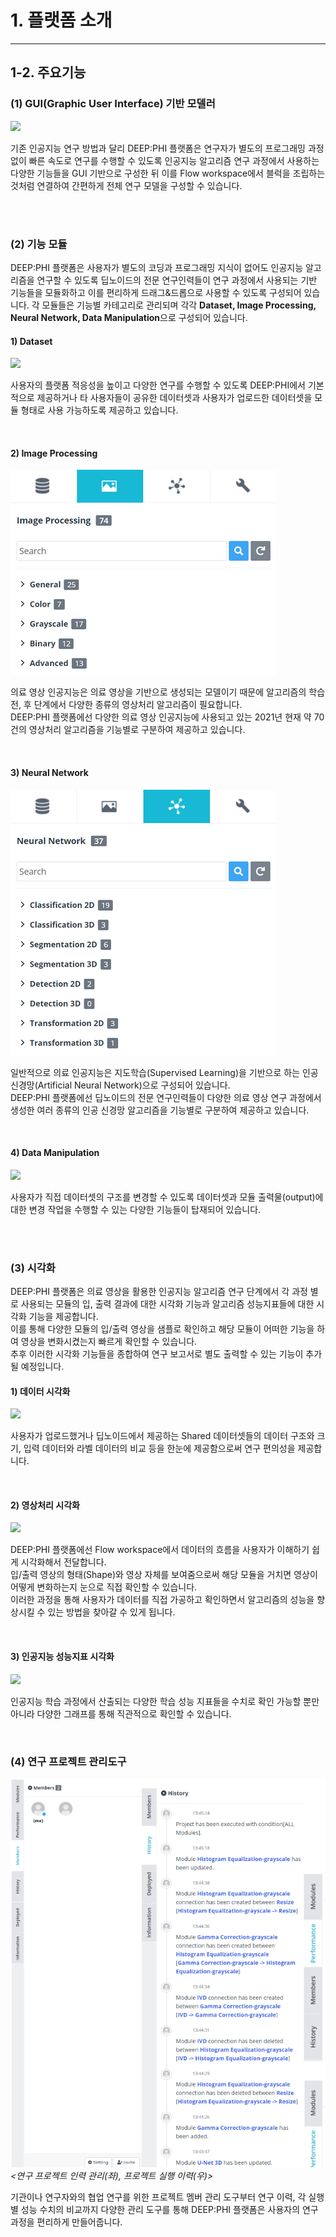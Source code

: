 # 1. 플랫폼 소개

***

## 1-2. 주요기능

### (1) GUI(Graphic User Interface) 기반 모델러

![](img/1-3/manual_1-3.png)

기존 인공지능 연구 방법과 달리 DEEP:PHI 플랫폼은 연구자가 별도의 프로그래밍 과정 없이 빠른 속도로 연구를 수행할 수 있도록 인공지능 알고리즘 연구 과정에서 사용하는 다양한 기능들을 GUI 기반으로 구성한 뒤 이를 Flow workspace에서 블럭을 조립하는 것처럼 연결하여 간편하게 전체 연구 모델을 구성할 수 있습니다.  


<br><br>


### (2) 기능 모듈

DEEP:PHI 플랫폼은 사용자가 별도의 코딩과 프로그래밍 지식이 없어도 인공지능 알고리즘을 연구할 수 있도록 딥노이드의 전문 연구인력들이 연구 과정에서 사용되는 기반 기능들을 모듈화하고 이를 편리하게 드래그&드롭으로 사용할 수 있도록 구성되어 있습니다. 각 모듈들은 기능별 카테고리로 관리되며 각각 **Dataset, Image Processing, Neural Network, Data Manipulation**으로 구성되어 있습니다.

#### 1) Dataset

![](img/1-3/manual_1-3_2_1.png)  

사용자의 플랫폼 적응성을 높이고 다양한 연구를 수행할 수 있도록 DEEP:PHI에서 기본적으로 제공하거나 타 사용자들이 공유한 데이터셋과 사용자가 업로드한 데이터셋을 모듈 형태로 사용 가능하도록 제공하고 있습니다.  

<br>

#### 2) Image Processing

![](img/1-3/manual_1-3_2_2.png)  

의료 영상 인공지능은 의료 영상을 기반으로 생성되는 모델이기 때문에 알고리즘의 학습 전, 후 단계에서 다양한 종류의 영상처리 알고리즘이 필요합니다.  
DEEP:PHI 플랫폼에선 다양한 의료 영상 인공지능에 사용되고 있는 2021년 현재 약 70건의 영상처리 알고리즘을 기능별로 구분하여 제공하고 있습니다.

<br>

#### 3) Neural Network

![](img/1-3/manual_1-3_2_3.png)  

일반적으로 의료 인공지능은 지도학습(Supervised Learning)을 기반으로 하는 인공 신경망(Artificial Neural Network)으로 구성되어 있습니다.  
DEEP:PHI 플랫폼에선 딥노이드의 전문 연구인력들이 다양한 의료 영상 연구 과정에서 생성한 여러 종류의 인공 신경망 알고리즘을 기능별로 구분하여 제공하고 있습니다.

<br>

#### 4) Data Manipulation

![](img/1-3/manual_1-3_2_4.png)  

사용자가 직접 데이터셋의 구조를 변경할 수 있도록 데이터셋과 모듈 출력물(output)에 대한 변경 작업을 수행할 수 있는 다양한 기능들이 탑재되어 있습니다.


<br><br>


### (3) 시각화

DEEP:PHI 플랫폼은 의료 영상을 활용한 인공지능 알고리즘 연구 단계에서 각 과정 별로 사용되는 모듈의 입, 출력 결과에 대한 시각화 기능과 알고리즘 성능지표들에 대한 시각화 기능을 제공합니다.  
이를 통해 다양한 모듈의 입/출력 영상을 샘플로 확인하고 해당 모듈이 어떠한 기능을 하여 영상을 변화시켰는지 빠르게 확인할 수 있습니다.  
추후 이러한 시각화 기능들을 종합하여 연구 보고서로 별도 출력할 수 있는 기능이 추가될 예정입니다.

#### 1) 데이터 시각화

![](img/1-3/manual_1-3_3_1.png)  

사용자가 업로드했거나 딥노이드에서 제공하는 Shared 데이터셋들의 데이터 구조와 크기, 입력 데이터와 라벨 데이터의 비교 등을 한눈에 제공함으로써 연구 편의성을 제공합니다.

<br>

#### 2) 영상처리 시각화

![](img/1-3/manual_1-3_3_2.png)  

DEEP:PHI 플랫폼에선 Flow workspace에서 데이터의 흐름을 사용자가 이해하기 쉽게 시각화해서 전달합니다.  
입/출력 영상의 형태(Shape)와 영상 자체를 보여줌으로써 해당 모듈을 거치면 영상이 어떻게 변화하는지 눈으로 직접 확인할 수 있습니다.  
이러한 과정을 통해 사용자가 데이터를 직접 가공하고 확인하면서 알고리즘의 성능을 향상시킬 수 있는 방법을 찾아갈 수 있게 됩니다.

<br>

#### 3) 인공지능 성능지표 시각화

![](img/1-3/manual_1-3_3_3.png)  

인공지능 학습 과정에서 산출되는 다양한 학습 성능 지표들을 수치로 확인 가능할 뿐만 아니라 다양한 그래프를 통해 직관적으로 확인할 수 있습니다.

<br>

### (4) 연구 프로젝트 관리도구

![](img/1-3/manual_1-3_4.png)
*<연구 프로젝트 인력 관리(좌), 프로젝트 실행 이력(우)>*

기관이나 연구자와의 협업 연구를 위한 프로젝트 멤버 관리 도구부터 연구 이력, 각 실행별 성능 수치의 비교까지 다양한 관리 도구를 통해 DEEP:PHI 플랫폼은 사용자의 연구과정을 편리하게 만들어줍니다.